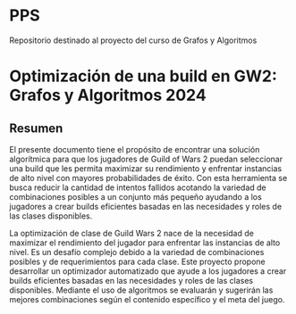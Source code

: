 # PPS
Repositorio destinado al proyecto del curso de Grafos y Algoritmos 

# Optimización de una build en GW2: Grafos y Algoritmos 2024
## Resumen
El presente documento tiene el propósito de encontrar una solución algorítmica para que los jugadores de Guild of Wars 2 puedan seleccionar una build  que les permita maximizar su  rendimiento y enfrentar instancias de alto nivel con mayores probabilidades de éxito. Con esta herramienta se busca reducir la cantidad de intentos fallidos acotando la variedad de combinaciones posibles a un conjunto más pequeño ayudando a los jugadores a crear builds eficientes basadas en las necesidades y roles de las clases disponibles.

La optimización de clase de Guild Wars 2 nace de la necesidad de maximizar el rendimiento del jugador para enfrentar las instancias de alto nivel. Es un desafío complejo debido a la variedad de combinaciones posibles y de requerimientos para cada clase. Este proyecto propone desarrollar un optimizador automatizado que ayude a los jugadores a crear builds eficientes basadas en las necesidades y roles de las clases disponibles. Mediante el uso de algoritmos se evaluarán y sugerirán las mejores combinaciones según el contenido específico y el meta del juego.

